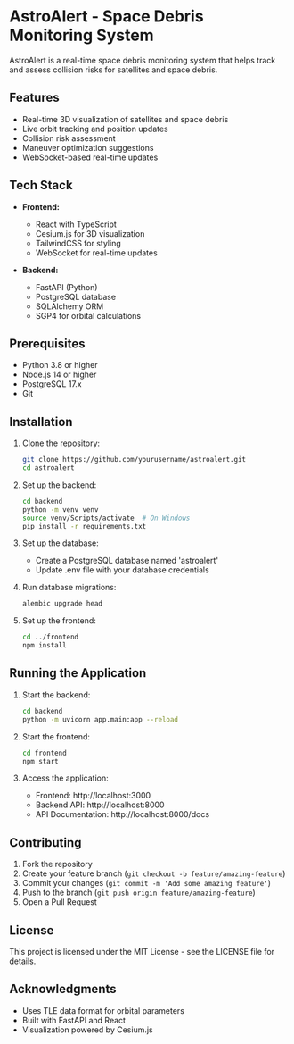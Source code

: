 # AstroAlert - Space Debris Monitoring System

AstroAlert is a real-time space debris monitoring system that helps track and assess collision risks for satellites and space debris.

## Features

- Real-time 3D visualization of satellites and space debris
- Live orbit tracking and position updates
- Collision risk assessment
- Maneuver optimization suggestions
- WebSocket-based real-time updates

## Tech Stack

- **Frontend:**
  - React with TypeScript
  - Cesium.js for 3D visualization
  - TailwindCSS for styling
  - WebSocket for real-time updates

- **Backend:**
  - FastAPI (Python)
  - PostgreSQL database
  - SQLAlchemy ORM
  - SGP4 for orbital calculations

## Prerequisites

- Python 3.8 or higher
- Node.js 14 or higher
- PostgreSQL 17.x
- Git

## Installation

1. Clone the repository:
   ```bash
   git clone https://github.com/yourusername/astroalert.git
   cd astroalert
   ```

2. Set up the backend:
   ```bash
   cd backend
   python -m venv venv
   source venv/Scripts/activate  # On Windows
   pip install -r requirements.txt
   ```

3. Set up the database:
   - Create a PostgreSQL database named 'astroalert'
   - Update .env file with your database credentials

4. Run database migrations:
   ```bash
   alembic upgrade head
   ```

5. Set up the frontend:
   ```bash
   cd ../frontend
   npm install
   ```

## Running the Application

1. Start the backend:
   ```bash
   cd backend
   python -m uvicorn app.main:app --reload
   ```

2. Start the frontend:
   ```bash
   cd frontend
   npm start
   ```

3. Access the application:
   - Frontend: http://localhost:3000
   - Backend API: http://localhost:8000
   - API Documentation: http://localhost:8000/docs

## Contributing

1. Fork the repository
2. Create your feature branch (`git checkout -b feature/amazing-feature`)
3. Commit your changes (`git commit -m 'Add some amazing feature'`)
4. Push to the branch (`git push origin feature/amazing-feature`)
5. Open a Pull Request

## License

This project is licensed under the MIT License - see the LICENSE file for details.

## Acknowledgments

- Uses TLE data format for orbital parameters
- Built with FastAPI and React
- Visualization powered by Cesium.js
